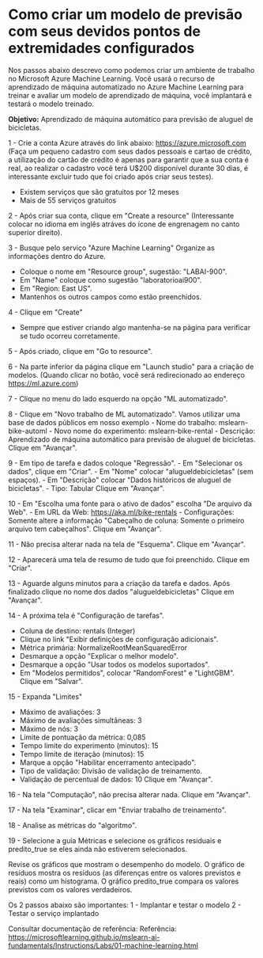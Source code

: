 # Como criar um modelo de previsão com seus devidos pontos de extremidades configurados

Nos passos abaixo descrevo como podemos criar um ambiente de trabalho no Microsoft Azure Machine Learning.
Você usará o recurso de aprendizado de máquina automatizado no Azure Machine Learning para treinar e avaliar um modelo de aprendizado de máquina, você implantará e testará o modelo treinado.

**Objetivo:** Aprendizado de máquina automático para previsão de aluguel de bicicletas.

1 - Crie a conta Azure através do link abaixo: https://azure.microsoft.com
  (Faça um pequeno cadastro com seus dados pessoais e cartao de crédito, a utilização do cartão de crédito é apenas para garantir que a sua conta é real, ao realizar o cadastro você terá U$200 disponível durante 30 dias, é interessante excluir tudo que foi criado após criar seus testes).
  * Existem serviços que são gratuitos por 12 meses
  * Mais de 55 serviços gratuitos

2 - Após criar sua conta, clique em "Create a resource"
(Interessante colocar no idioma em inglês atráves do ícone de engrenagem no canto superior direito).

3 - Busque pelo serviço "Azure Machine Learning"
  Organize as informações dentro do Azure.
  - Coloque o nome em "Resource group", sugestão: "LABAI-900".
  - Em "Name" coloque como sugestão "laboratorioai900".
  - Em "Region: East US".
  - Mantenhos os outros campos como estão preenchidos.

4 - Clique em "Create"
  * Sempre que estiver criando algo mantenha-se na página para verificar se tudo ocorreu corretamente.

5 - Após criado, clique em "Go to resource".
  
6 - Na parte inferior da página clique em "Launch studio" para a criação de modelos.
  (Quando clicar no botão, você será redirecionado ao endereço https://ml.azure.com)

7 - Clique no menu do lado esquerdo na opção "ML automatizado".

8 - Clique em "Novo trabalho de ML automatizado".
    Vamos utilizar uma base de dados públicos em nosso exemplo
    - Nome do trabalho: mslearn-bike-automl
    - Novo nome do experimento: mslearn-bike-rental
    - Descrição: Aprendizado de máquina automático para previsão de aluguel de bicicletas.
    Clique em "Avançar".

9 - Em tipo de tarefa e dados coloque "Regressão".
    - Em "Selecionar os dados", clique em "Criar".
    - Em "Nome" colocar "alugueldebicicletas" (sem espaços).
    - Em "Descrição" colocar "Dados históricos de aluguel de bicicletas".
    - Tipo: Tabular
    Clique em "Avançar".

10 - Em "Escolha uma fonte para o ativo de dados" escolha "De arquivo da Web".
    - Em URL da Web: https://aka.ml/bike-rentals
    - Configurações: Somente altere a informação "Cabeçalho de coluna: Somente o primeiro arquivo tem cabeçalhos".
    Clique em "Avançar".

11 - Não precisa alterar nada na tela de "Esquema".
    Clique em "Avançar".

12 - Aparecerá uma tela de resumo de tudo que foi preenchido.
    Clique em "Criar".  

13 - Aguarde alguns minutos para a criação da tarefa e dados.
    Após finalizado clique no nome dos dados "alugueldebicicletas"
    Clique em "Avançar".

14 - A próxima tela é "Configuração de tarefas".
  - Coluna de destino: rentals (Integer)
  - Clique no link "Exibir definições de configuração adicionais".
  - Métrica primária: NormalizeRootMeanSquaredError
  - Desmarque a opção "Explicar o melhor modelo".
  - Desmarque a opção "Usar todos os modelos suportados".
  - Em "Modelos permitidos", colocar "RandomForest" e "LightGBM".
  Clique em "Salvar".

 15 - Expanda "Limites"
   - Máximo de avaliações: 3
   - Máximo de avaliações simultâneas: 3
   - Máximo de nós: 3
   - Limite de pontuação da métrica: 0,085
   - Tempo limite do experimento (minutos): 15
   - Tempo limite de iteração (minutos): 15
   - Marque a opção "Habilitar encerramento antecipado".
   - Tipo de validação: Divisão de validação de treinamento.
   - Validação de percentual de dados: 10
   Clique em "Avançar".

16 - Na tela "Computação", não precisa alterar nada.
   Clique em "Avançar".

17 - Na tela "Examinar", clicar em "Enviar trabalho de treinamento".

18 - Analise as métricas do "algoritmo".

19 - Selecione a guia Métricas e selecione os gráficos residuais e predito_true se eles ainda não estiverem selecionados.

Revise os gráficos que mostram o desempenho do modelo. 
O gráfico de resíduos mostra os resíduos (as diferenças entre os valores previstos e reais) como um histograma. 
O gráfico predito_true compara os valores previstos com os valores verdadeiros.

Os 2 passos abaixo são importantes:
1 - Implantar e testar o modelo
2 - Testar o serviço implantado

Consultar documentação de referência:
Referência: https://microsoftlearning.github.io/mslearn-ai-fundamentals/Instructions/Labs/01-machine-learning.html
